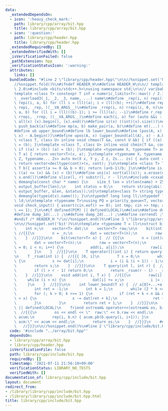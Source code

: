 ```yaml
---
data:
  _extendedDependsOn:
  - icon: ':heavy_check_mark:'
    path: library/cpp/array/bit.hpp
    title: library/cpp/array/bit.hpp
  - icon: ':question:'
    path: library/cpp/header.hpp
    title: library/cpp/header.hpp
  _extendedRequiredBy: []
  _extendedVerifiedWith: []
  _isVerificationFailed: false
  _pathExtension: hpp
  _verificationStatusIcon: ':warning:'
  attributes:
    links: []
  bundledCode: "#line 2 \"library/cpp/header.hpp\"\n\n//%snippet.set('header')%\n\
    //%snippet.fold()%\n#ifndef HEADER_H\n#define HEADER_H\n\n// template version\
    \ 2.0\n#include <bits/stdc++.h>\nusing namespace std;\n\n// varibable settings\n\
    template <class T> constexpr T inf = numeric_limits<T>::max() / 2.1;\n\n#define\
    \ _overload3(_1, _2, _3, name, ...) name\n#define _rep(i, n) repi(i, 0, n)\n#define\
    \ repi(i, a, b) for (ll i = (ll)(a); i < (ll)(b); ++i)\n#define rep(...) _overload3(__VA_ARGS__,\
    \ repi, _rep, )(__VA_ARGS__)\n#define _rrep(i, n) rrepi(i, 0, n)\n#define rrepi(i,\
    \ a, b) for (ll i = (ll)((b)-1); i >= (ll)(a); --i)\n#define r_rep(...) _overload3(__VA_ARGS__,\
    \ rrepi, _rrep, )(__VA_ARGS__)\n#define each(i, a) for (auto &&i : a)\n#define\
    \ all(x) (x).begin(), (x).end()\n#define sz(x) ((int)(x).size())\n#define pb(a)\
    \ push_back(a)\n#define mp(a, b) make_pair(a, b)\n#define mt(...) make_tuple(__VA_ARGS__)\n\
    #define ub upper_bound\n#define lb lower_bound\n#define lpos(A, x) (lower_bound(all(A),\
    \ x) - A.begin())\n#define upos(A, x) (upper_bound(all(A), x) - A.begin())\ntemplate\
    \ <class T, class U> inline void chmax(T &a, const U &b) { if ((a) < (b)) (a)\
    \ = (b); }\ntemplate <class T, class U> inline void chmin(T &a, const U &b) {\
    \ if ((a) > (b)) (a) = (b); }\ntemplate <typename X, typename T> auto mv(X x,\
    \ T a) { return vector<T>(x, a); }\ntemplate <typename X, typename Y, typename\
    \ Z, typename... Zs> auto mv(X x, Y y, Z z, Zs... zs) { auto cont = mv(y, z, zs...);\
    \ return vector<decltype(cont)>(x, cont); }\n\ntemplate <class T> T cdiv(T a,\
    \ T b){ assert(a >= 0 && b > 0); return (a+b-1)/b; }\n\n#define is_in(x, a, b)\
    \ ((a) <= (x) && (x) < (b))\n#define uni(x) sort(all(x)); x.erase(unique(all(x)),\
    \ x.end())\n#define slice(l, r) substr(l, r - l)\n\n#include <cxxabi.h>\nstring\
    \ demangle(const char * name) {\n    size_t len = strlen(name) + 256;\n    char\
    \ output_buffer[len];\n    int status = 0;\n    return string(abi::__cxa_demangle(name,\
    \ output_buffer, &len, &status));\n}\ntemplate<class T> string type(T x){ return\
    \ demangle(typeid(x).name()); }\n\ntypedef long long ll;\ntypedef long double\
    \ ld;\n\ntemplate <typename T>\nusing PQ = priority_queue<T, vector<T>, greater<T>>;\n\
    void check_input() { assert(cin.eof() == 0); int tmp; cin >> tmp; assert(cin.eof()\
    \ == 1); }\n\n#if defined(PCM) || defined(LOCAL)\n#else\n#define dump(...) ;\n\
    #define dump_1d(...) ;\n#define dump_2d(...) ;\n#define cerrendl ;\n#endif\n\n\
    #endif /* HEADER_H */\n//%snippet.end()%\n#line 3 \"library/cpp/array/bit.hpp\"\
    \n\n//%snippet.set('bit')%\n\ntemplate <typename T = ll>\nstruct bit {  //{{{\n\
    \    int n;\n    vector<T> dat;\n    vector<T> raw;\n\n    bit(int _n = 0) { \
    \ //{{{\n        n = _n;\n        dat = vector<T>(n);\n        raw = vector<T>(n);\n\
    \    }  //}}}\n\n    bit(vector<T> a) {  // {{{\n        n = (int)a.size();\n\
    \        dat = vector<T>(n);\n        raw = vector<T>(n);\n        for (int i\
    \ = 0; i < n; i++) {\n            add(i, a[i]);\n            raw[i] = a[i];\n\
    \        }\n    }  //}}}\n\n    T operator[](int i) { return query(i, i+1); }\n\
    \n    T _rsum(int i) {  //{{{ [0, i]\n        T s = 0;\n        while (i >= 0)\
    \ {\n            s += dat[i];\n            i = (i & (i + 1)) - 1;\n        }\n\
    \        return s;\n    }  //}}}\n\n    T query(int l, int r) {  //{{{  [l, r)\n\
    \        if (l > r - 1) return 0;\n        return _rsum(r - 1) - _rsum(l - 1);\n\
    \    }  //}}}\n\n    void add(int i, T x) {  //{{{\n        raw[i] += x;\n   \
    \     while (i < n) {\n            dat[i] += x;\n            i |= i + 1;\n   \
    \     }\n    }  //}}}\n\n    int lower_bound(T x) {  // a[0]+...+a[ret] >= x{{{\n\
    \        int ret = -1;\n        int k = 1;\n        while (2 * k <= n) k <<= 1;\n\
    \        for (; k > 0; k >>= 1) {\n            if (ret + k < n && dat[ret + k]\
    \ < x) {\n                x -= dat[ret + k];\n                ret += k;\n    \
    \        }\n        }\n        return ret + 1;\n    }  //}}}\n\n    #if defined(PCM)\
    \ || defined(LOCAL)\n    friend ostream& operator<<(ostream& os, bit<T>& b) {\
    \  //{{{\n        os << endl << \"  raw:\" << b.raw << endl;\n        vector<T>\
    \ acum;\n        rep(i, b.n) { acum.pb(b.query(i, i+1)); }\n        os << \" \
    \ acm:\" << acum << endl;\n        return os;\n    }  //}}}\n    #endif\n};  \
    \   //}}}\n\n//%snippet.end()%\n#line 2 \"library/cpp/include/bit.hpp\"\n"
  code: '#include "../array/bit.hpp"'
  dependsOn:
  - library/cpp/array/bit.hpp
  - library/cpp/header.hpp
  isVerificationFile: false
  path: library/cpp/include/bit.hpp
  requiredBy: []
  timestamp: '2021-07-11 21:56:10+09:00'
  verificationStatus: LIBRARY_NO_TESTS
  verifiedWith: []
documentation_of: library/cpp/include/bit.hpp
layout: document
redirect_from:
- /library/library/cpp/include/bit.hpp
- /library/library/cpp/include/bit.hpp.html
title: library/cpp/include/bit.hpp
---
```

